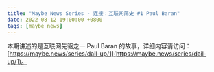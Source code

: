 ```yaml
---
title: "Maybe News Series - 连接：互联网简史 #1 Paul Baran"
date: 2022-08-12 19:00:00 +0800
tags: [maybe news]
---
```


本期讲述的是互联网先驱之一 Paul Baran 的故事，详细内容请访问：[https://maybe.news/series/dail-up/1](https://maybe.news/series/dail-up/1)。
